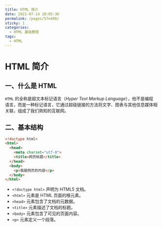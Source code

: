 ```yaml
---
title: HTML 简介
date: 2021-07-14 10:05:36
permalink: /pages/57e406/
sticky: 1
categories:
  - HTML 基础教程
tags:
  - HTML
---
```

# HTML 简介

## 一、什么是 HTML

`HTML` 的全称是超文本标记语言（*Hyper Text Markup Language*），他不是编程语言，而是一种标记语言，它通过超级链接的方法将文字、图表与其他信息媒体相关联，组成了我们熟知的互联网。

## 二、基本结构

```html
<!doctype html>
<html>
  <head>
    <meta charset="utf-8">
    <title>网页标题</title>
  </head>
  <body>
    <p>我是网页的内容</p>
  </body>
</html>
```
* `<!doctype html>` 声明为 HTML5 文档。
* `<html>` 元素是 HTML 页面的根元素。
* `<head>` 元素包含了文档的元数据。
* `<title>` 元素描述了文档的标题。
* `<body>` 元素包含了可见的页面内容。
* `<p>` 元素定义一个段落。

